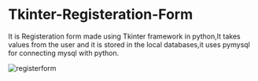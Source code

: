 # Tkinter-Registeration-Form
It is Registeration form made using Tkinter framework in python,It takes values from the user and it is stored in the local databases,it uses pymysql for connecting mysql with python.

![registerform](https://user-images.githubusercontent.com/72184197/179812211-762a1c6a-ea6d-4434-932f-487c1395ff28.png)
